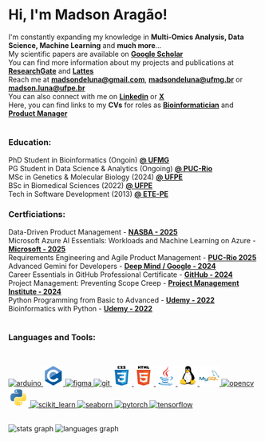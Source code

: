 <h1 align="left">Hi, I'm Madson Aragão!</h1> 

I'm constantly expanding my knowledge in **Multi-Omics Analysis, Data Science, Machine Learning** and **much more**... <br>
My scientific papers are available on **<a href="https://scholar.google.com.br/citations?user=GmHvOYsAAAAJ&hl=en">Google Scholar</a>**  <br>
You can find more information about my projects and publications at **<a href="https://www.researchgate.net/profile/Madson-Luna-Aragao-2">ResearchGate</a>** and **<a href="http://lattes.cnpq.br/0893799887546498">Lattes</a>**  <br>
Reach me at **madsondeluna@gmail.com**, **madsondeluna@ufmg.br** or **madson.luna@ufpe.br**  <br>
You can also connect with me on **<a href="https://www.linkedin.com/in/madsonaragao/">Linkedin</a>** or **<a href="https://x.com/mdsnllndlnrg/">X</a>**  <br>
Here, you can find links to my **CVs** for roles as **<a href="https://github.com/madsondeluna/madsondeluna/blob/main/EN_CV_Madson_Aragao_BIOINFO.pdf">Bioinformatician</a>** and **<a href="https://github.com/madsondeluna/madsondeluna/blob/main/EN_CV_Madson_Aragao_PD2.pdf">Product Manager</a>**  <br>

<h1 align="left"></h1>

<h3 align="left">Education:</h3>
PhD Student in Bioinformatics (Ongoin) <a href="http://www.pgbioinfo.icb.ufmg.br/"><strong>@ UFMG</strong></a><br>
PG Student in Data Science & Analytics (Ongoing) <a href="https://especializacao.ccec.puc-rio.br/"><strong>@ PUC-Rio</strong></a><br>
MSc in Genetics & Molecular Biology (2024) <a href="https://www.ufpe.br/ppggbm"><strong>@ UFPE</strong></a><br>
BSc in Biomedical Sciences (2022) <a href="https://www.ufpe.br/biomedicina-bacharelado-cb"><strong>@ UFPE</strong></a><br>
Tech in Software Development (2013) <a href="https://www.linkedin.com/company/ete-pe-escola-t%C3%A9cnica-estadual/?originalSubdomain=br"><strong>@ ETE-PE</strong></a>

<h3 align="left">Certficiations:</h3>
Data-Driven Product Management - <a href="https://www.linkedin.com/learning/certificates/5ee63bee2bb7701f59d3bda6539a9836e3ae9482fd9b910587a39f7e32367bf5?trk=share_certificate"><strong>NASBA - 2025</strong></a><br>
Microsoft Azure Al Essentials: Workloads and Machine Learning on Azure - <a href="https://www.linkedin.com/learning/certificates/59e64cb65fc85f7da9046e276e17e959bc3e7f38c31d785d79edecd2586d3f0d?lipi=urn%3Ali%3Apage%3Ad_flagship3_profile_view_base_certifications_details%3BjV7mego4Q3auKQxnnD5TKA%3D%3D"><strong>Microsoft - 2025</strong></a><br> 
Requirements Engineering and Agile Product Management - <a href="https://pucrio.grupoa.education/academic-services/documents/validate/ed46e6c8"><strong>PUC-Rio 2025</strong></a><br>
Advanced Gemini for Developers - <a href="https://www.linkedin.com/learning/certificates/a259a7058366463ad138f0b25cf6827a0fd9da88cdf261ef2db475730b7c6109?lipi=urn%3Ali%3Apage%3Ad_flagship3_profile_view_base_certifications_details%3BjV7mego4Q3auKQxnnD5TKA%3D%3D"><strong>Deep Mind / Google - 2024</strong></a><br>
Career Essentials in GitHub Professional Certificate - <a href="https://www.linkedin.com/learning/certificates/4ae0dc753b7d03700014756e5fde701df9f2a5a9f4be14b6a5a6ba81a389e542?lipi=urn%3Ali%3Apage%3Ad_flagship3_profile_view_base_certifications_details%3BjV7mego4Q3auKQxnnD5TKA%3D%3D"><strong>GitHub - 2024</strong></a><br>
Project Management: Preventing Scope Creep - <a href="https://www.linkedin.com/learning/certificates/d6a8df258a0947294e9597e7b8f10b6d844779e96e6d70842795ae4e3332bb22?trk=share_certificate"><strong>Project Management Institute - 2024</strong></a><br>
Python Programming from Basic to Advanced - <a href="https://www.udemy.com/certificate/UC-4942cbb7-1414-4344-bf7e-a8fde1001d5a/"><strong>Udemy - 2022</strong></a><br>
Bioinformatics with Python - <a href="https://www.udemy.com/certificate/UC-33fd2573-d0f8-4be7-b075-8e86a079cd95/"><strong>Udemy - 2022</strong></a><br>

<h1 align="left"></h1>

<h3 align="left">Languages and Tools:</h3><br>
<p align="left"> <a href="https://www.arduino.cc/" target="_blank" rel="noreferrer"> <img src="https://cdn.worldvectorlogo.com/logos/arduino-1.svg" alt="arduino" width="40" height="40"/> </a> <a href="https://www.cprogramming.com/" target="_blank" rel="noreferrer"> <img src="https://raw.githubusercontent.com/devicons/devicon/master/icons/c/c-original.svg" alt="c" width="40" height="40"/> </a> <a href="https://www.figma.com/" target="_blank" rel="noreferrer"> <img src="https://www.vectorlogo.zone/logos/figma/figma-icon.svg" alt="figma" width="40" height="40"/> </a> <a href="https://git-scm.com/" target="_blank" rel="noreferrer"> <img src="https://www.vectorlogo.zone/logos/git-scm/git-scm-icon.svg" alt="git" width="40" height="40"/> </a> <a href="https://www.w3schools.com/css/" target="_blank" rel="noreferrer"> <img src="https://raw.githubusercontent.com/devicons/devicon/master/icons/css3/css3-original-wordmark.svg" alt="css3" width="40" height="40"/> </a> </a> <a href="https://www.w3.org/html/" target="_blank" rel="noreferrer"> <img src="https://raw.githubusercontent.com/devicons/devicon/master/icons/html5/html5-original-wordmark.svg" alt="html5" width="40" height="40"/> <a href="https://www.java.com" target="_blank" rel="noreferrer"> <img src="https://raw.githubusercontent.com/devicons/devicon/master/icons/java/java-original.svg" alt="java" width="40" height="40"/> </a> <a href="https://www.linux.org/" target="_blank" rel="noreferrer"> <img src="https://raw.githubusercontent.com/devicons/devicon/master/icons/linux/linux-original.svg" alt="linux" width="40" height="40"/> </a> <a href="https://www.mysql.com/" target="_blank" rel="noreferrer"> <img src="https://raw.githubusercontent.com/devicons/devicon/master/icons/mysql/mysql-original-wordmark.svg" alt="mysql" width="40" height="40"/> </a> <a href="https://opencv.org/" target="_blank" rel="noreferrer"> <img src="https://www.vectorlogo.zone/logos/opencv/opencv-icon.svg" alt="opencv" width="40" height="40"/> </a> <a href="https://www.python.org" target="_blank" rel="noreferrer"> <img src="https://raw.githubusercontent.com/devicons/devicon/master/icons/python/python-original.svg" alt="python" width="40" height="40"/> </a> <a href="https://scikit-learn.org/" target="_blank" rel="noreferrer"> <img src="https://upload.wikimedia.org/wikipedia/commons/0/05/Scikit_learn_logo_small.svg" alt="scikit_learn" width="40" height="40"/> </a> <a href="https://seaborn.pydata.org/" target="_blank" rel="noreferrer"> <img src="https://seaborn.pydata.org/_images/logo-mark-lightbg.svg" alt="seaborn" width="40" height="40"/> </a> <a href="https://pytorch.org/" target="_blank" rel="noreferrer"> <img src="https://www.vectorlogo.zone/logos/pytorch/pytorch-icon.svg" alt="pytorch" width="40" height="40"/> </a> </a> <a href="https://www.tensorflow.org" target="_blank" rel="noreferrer"> <img src="https://www.vectorlogo.zone/logos/tensorflow/tensorflow-icon.svg" alt="tensorflow" width="40" height="40"/> </a> </p><br>

<div align="left">
  <img src="https://github-readme-stats.vercel.app/api?username=madsondeluna&hide_title=false&hide_rank=false&show_icons=true&include_all_commits=false&count_private=false&disable_animations=false&theme=swift&locale=en&hide_border=false&order=1" height="150" alt="stats graph"  />
  <img src="https://github-readme-stats.vercel.app/api/top-langs?username=madsondeluna&locale=en&hide_title=false&layout=compact&card_width=320&langs_count=8&theme=swift&hide_border=false&order=2" height="150" alt="languages graph"  />
</div>
